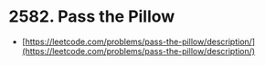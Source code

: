 # 2582. Pass the Pillow

- [https://leetcode.com/problems/pass-the-pillow/description/](https://leetcode.com/problems/pass-the-pillow/description/)
